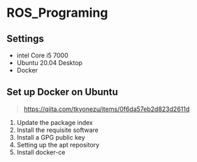 # ROS_Programing

## Settings
- intel Core i5 7000
- Ubuntu 20.04 Desktop
- Docker 

## Set up Docker on Ubuntu
> https://qiita.com/tkyonezu/items/0f6da57eb2d823d2611d
1. Update the package index
2. Install the requisite software
3. Install a GPG public key
4. Setting up the apt repository
5. Install docker-ce

